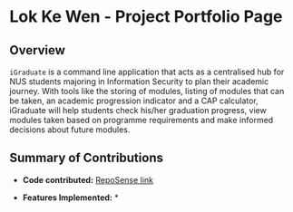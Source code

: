 # Lok Ke Wen - Project Portfolio Page

## Overview

`iGraduate` is a command line application that acts as a centralised hub for NUS students 
majoring in Information Security to plan their academic journey. With tools like the 
storing of modules, listing of modules that can be taken, an academic progression indicator 
and a CAP calculator, iGraduate will help students check his/her graduation progress, view modules 
taken based on programme requirements and make informed decisions about future modules.

## Summary of Contributions

* **Code contributed:** [RepoSense link](https://nus-cs2113-ay2021s2.github.io/tp-dashboard/?search=kewenlok&sort=groupTitle&sortWithin=title&timeframe=commit&mergegroup=&groupSelect=groupByRepos&breakdown=true&checkedFileTypes=docs~functional-code~test-code~other&since=2021-03-05&tabOpen=true&tabType=authorship&tabAuthor=kewenlok&tabRepo=AY2021S2-CS2113T-W09-2%2Ftp%5Bmaster%5D&authorshipIsMergeGroup=false&authorshipFileTypes=docs~functional-code~test-code~other) 

* **Features Implemented:** 
    * 
